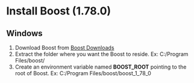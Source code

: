 # Install Boost (1.78.0)
## Windows
1. Download Boost from [Boost Downloads](https://www.boost.org/users/download/)
2. Extract the folder where you want the Boost to reside. Ex: C:/Program Files/boost/
3. Create an environment variable named **BOOST_ROOT** pointing to the root of Boost. Ex: C:/Program Files/boost/boost_1_78_0